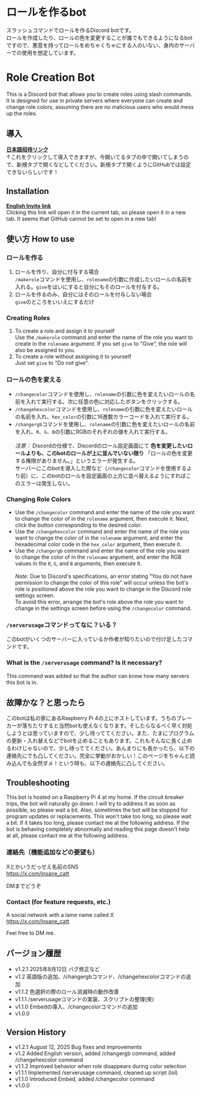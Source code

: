 # ロールを作るbot
スラッシュコマンドでロールを作るDiscord botです。<br>
ロールを作成したり、ロールの色を変更することが誰でもできるようになるbotですので、悪意を持ってロールをめちゃくちゃにする人のいない、身内のサーバーでの使用を想定しています。

# Role Creation Bot
This is a Discord bot that allows you to create roles using slash commands.<br>
It is designed for use in private servers where everyone can create and change role colors, assuming there are no malicious users who would mess up the roles.

## 導入
**[日本語招待リンク](https://discord.com/oauth2/authorize?client_id=1230900199698726975)** <br>
↑これをクリックして導入できますが、今開いてるタブの中で開いてしまうので、新規タブで開くなどしてください。新規タブで開くようにGitHubでは設定できないらしいです！

## Installation
**[English Invite link](https://discord.com/oauth2/authorize?client_id=1344138056487145613)** <br>
Clicking this link will open it in the current tab, so please open it in a new tab. It seems that GitHub cannot be set to open in a new tab!

## 使い方 How to use
### ロールを作る
1. ロールを作り、自分に付与する場合<br>
`/makerole`コマンドを使用し、`rolename`の引数に作成したいロールの名前を入れる。`give`をはいにすると自分にもそのロールを付与する。
1. ロールを作るのみ、自分にはそのロールを付与しない場合<br>
`give`のところをいいえにするだけ

### Creating Roles
1. To create a role and assign it to yourself<br>
Use the `/makerole` command and enter the name of the role you want to create in the `rolename` argument. If you set `give` to "Give", the role will also be assigned to you.
1. To create a role without assigning it to yourself<br>
Just set `give` to "Do not give".

### ロールの色を変える
- `/changecolor`コマンドを使用し、`rolename`の引数に色を変えたいロールの名前を入れて実行する。次に任意の色に対応したボタンをクリックする。
- `/changehexcolor`コマンドを使用し、`rolename`の引数に色を変えたいロールの名前を入れ、`hex_color`の引数に16進数カラーコードを入れて実行する。
- `/changergb`コマンドを使用し、`rolename`の引数に色を変えたいロールの名前を入れ、`R`、`G`、`B`の引数にRGBのそれぞれの値を入れて実行する。
<br><br>
*注意：* Discordの仕様で、Discordのロール設定画面にて **色を変更したいロールよりも、このbotのロールが上に並んでいない限り** 「ロールの色を変更する権限がありません。」というエラーが発生する。<br>
サーバーにこのbotを導入した際など（`/changecolor`コマンドを使用するより前）に、このbotのロールを設定画面の上方に並べ替えるようにすればこのエラーは発生しない。

### Changing Role Colors
- Use the `/changecolor` command and enter the name of the role you want to change the color of in the `rolename` argument, then execute it. Next, click the button corresponding to the desired color.
- Use the `/changehexcolor` command and enter the name of the role you want to change the color of in the `rolename` argument, and enter the hexadecimal color code in the `hex_color` argument, then execute it.
- Use the `/changergb` command and enter the name of the role you want to change the color of in the `rolename` argument, and enter the RGB values in the `R`, `G`, and `B` arguments, then execute it.
<br><br>
*Note:* Due to Discord's specifications, an error stating "You do not have permission to change the color of this role" will occur unless the bot's role is positioned above the role you want to change in the Discord role settings screen.<br>
To avoid this error, arrange the bot's role above the role you want to change in the settings screen before using the `/changecolor` command.

### `/serverusage`コマンドってなに？いる？
このbotがいくつのサーバーに入っているか作者が知りたいので付け足したコマンドです。

### What is the `/serverusage` command? Is it necessary?
This command was added so that the author can know how many servers this bot is in.

## 故障かな？と思ったら
このbotは私の家にあるRaspberry Pi 4の上にホストしています。うちのブレーカーが落ちたりすると当然botも使えなくなります。そしたらなるべく早く対処しようとは思っていますので、少し待っててください。また、たまにプログラムの更新・入れ替えなどでbotを止めることもあります。これもそんなに長く止めるわけじゃないので、少し待っててください。あんまりにも長かったら、以下の連絡先にでも凸してください。完全に挙動がおかしい！このページをちゃんと読み込んでも全然ダメ！という時も、以下の連絡先に凸してください。

## Troubleshooting
This bot is hosted on a Raspberry Pi 4 at my home. If the circuit breaker trips, the bot will naturally go down. I will try to address it as soon as possible, so please wait a bit. Also, sometimes the bot will be stopped for program updates or replacements. This won't take too long, so please wait a bit. If it takes too long, please contact me at the following address. If the bot is behaving completely abnormally and reading this page doesn't help at all, please contact me at the following address.

### 連絡先（機能追加などの要望も）
Xとかいうだっせえ名前のSNS<br>
https://x.com/insane_catt

DMまでどうぞ

### Contact (for feature requests, etc.)
A social network with a lame name called X<br>
https://x.com/insane_catt

Feel free to DM me.

## バージョン履歴
- v1.2.1 2025年8月12日 バグ修正など
- v1.2 英語版の追加、/changergbコマンド、/changehexcolorコマンドの追加
- v1.1.2 色選択の際のロール消滅時の動作改善
- v1.1.1 /serverusageコマンドの実装、スクリプトの整理(笑)
- v1.1.0 Embedの導入、/changecolorコマンドの追加
- v1.0.0

## Version History
- v1.2.1 August 12, 2025 Bug fixes and improvements
- v1.2 Added English version, added /changergb command, added /changehexcolor command
- v1.1.2 Improved behavior when role disappears during color selection
- v1.1.1 Implemented /serverusage command, cleaned up script (lol)
- v1.1.0 Introduced Embed, added /changecolor command
- v1.0.0
